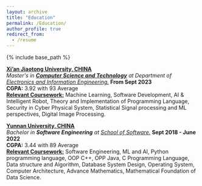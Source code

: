```yaml
---
layout: archive
title: "Education"
permalink: /Education/
author_profile: true
redirect_from:
  - /resume
---
```


{% include base_path %}


[**Xi’an Jiaotong University, CHINA**](http://en.xjtu.edu.cn/)  
*Master's in [**Computer Science and Technology**](http://www.cs.xjtu.edu.cn/) at Department of [Electronics and Information Engineering.](http://eie.xjtu.edu.cn/en/index.htm)* **From Sept 2023**  
**CGPA:** 3.92 with 93 Average  
[**Relevant Coursework:**](https://github.com/mahfuztbt/XJTU) Machine Learning, Software Development, AI & Intelligent Robot, Theory and Implementation of Programming Language, Security in Cyber Physical System, Statistical Signal processing and ML perspectives, Digital Image Processing.



[**Yunnan University, CHINA**](https://www.ynu.edu.cn/) <br>
*Bachelor in **Software Engineering** at [School of Software.](http://www.sei.ynu.edu.cn/)*  **Sept 2018 - June 2022**  
**CGPA:** 3.44 with 89 Average  
[**Relevant Coursework:**](https://github.com/mahfuztbt/YNU) Software Engineering, ML and AI, Python programming language, OOP C++, OPP Java, C Programming Language, Data structure and Algorithm, Database System Design, Operating System, Computer Architecture, Advance Mathematics, Mathematical Foundation of Data Science. 



  

